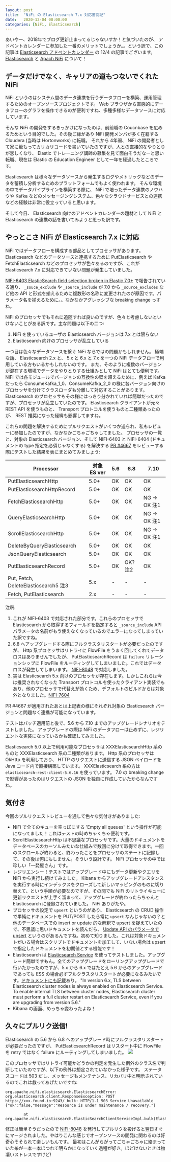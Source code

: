 ```yaml
---
layout: post
title:  "NiFi の Elasticsearch 7.x 対応奮闘記"
date:   2020-12-04 00:00:00
categories: [NiFi, Elasticsearch]
---
```


あいやー、2018年でブログ更新止まってるじゃないすか！と気づいたのが、 アドベントカレンダーに参加した一番のメリットでしょうか。。という訳で、この記事は [Elasticsearch アドベントカレンダー](https://qiita.com/advent-calendar/2020/elasticsearch) の 12/4 の記事でございます。 [Elasticsearch](https://elastic.co/jp) と [Apach NiFi](https://nifi.apache.org/) について！

<ol id="toc">
</ol>

## データだけでなく、キャリアの道もつないでくれた NiFi

NiFi というのはシステム間のデータ連携を行うデータフローを構築、運用管理するためのオープンソースプロジェクトです。
Web ブラウザから直感的にデータフローのグラフを操作できるのが便利ですね、多種多様なデータソースに対応しています。

そんな NiFi の開発をするきっかけになったのは、前前職の Coucnbase を広めるためという目的でした。その後ご縁があり NiFi 開発メンバが多く在籍する Cloudera (当時は Hortonworks) に転職。 それから 4年弱、 NiFi の開発者として家に籠もってカリカリコードを書いていたのですが、人との直接的なやりとりが恋しくなり、 Elastic でトレーニング講師の募集を見て面白そうだなーと思い転職、現在は Elastic の Education Engineer として一年を経過したところです。

Elasticsearch は様々なデータソースから発生するログやメトリックなどのデータを蓄積し分析するためのプラットフォームでもよく使われます。 そんな環境の中でデータパイプラインを構築する際に、 NiFi で培ったデータ連携のノウハウや Kafka などのメッセージングシステム、色々なクラウドサービスとの連携などの経験は非常に役立っていると思います。

そして今日、 Elasticsearch 向けのアドベントカレンダーの題材として NiFi と Elasticsearch の連携の話を書いてみようと思った訳です。

## やっとこさ NiFi が Elasticsearch 7.x に対応

NiFi ではデータフローを構成する部品としてプロセッサがあります。 Elasticsearch などのデータソースと連携するために PutElasticsearch や FetchElasticsearch などのプロセッサが色々あるのですが、これが Elasticsearch 7.x に対応できていない問題が発生していました。

[NIFI-6403 ElasticSearch field selection broken in Elastic 7.0+](https://issues.apache.org/jira/browse/NIFI-6403) で報告されている通り、 `_souce_exclude` や `_source_include` が 7.0 から `_source_excludes` など他の API と形式を揃えるために複数形の名称に変更されたのが原因です。パラメータ名を揃えるために。。なかなかアグレッシブな breaking change っすね。

NiFi のプロセッサでもそれに追随すれば良いのですが、色々と考慮しないといけないことがある訳です。主な問題は以下の二つ:

1. NiFi を使っているユーザの Elasticsearch バージョンは 7.x とは限らない
2. Elasticsearch 向けのプロセッサが乱立している

一つ目は色々なデータソースを繋ぐ NiFi ならではの問題かもしれません。
極端な話、 Elasticsearch 2.x と、 5.x と 6.x と 7.x を一つの NiFi データフローで利用している方もいるかもしれないのです。
また、そのように複数のバージョンが混在する環境でデータをやりとりする仕組みとして NiFi はとても便利です。
NiFi では各モジュールでバージョンの互換性の壁を超えるために、例えば Kafka だったら ConsumeKafka_1_0、ConsumeKafka_2_0 の様に各バージョン向けのプロセッサを分けてクラスローダも分離して対応することがあります。
Elasticsearch のプロセッサもその様にはっきり分かれていれば簡単だったのですが、プロセッサが乱立していたのです。
Elasticsearch クライアントが元々 REST API を使うものと、 Transport プロトコルを使うものと二種類あったのが、 REST 推奨になった経緯も影響してますね。

これらの問題を解決するためにプルリクエストがいくつか送られ、私もレビューに参加したのですが、なかなかごちゃごちゃしてました。
プロセッサの一覧と、対象の Elasticsearch バージョン、そして NIFI-6403 と NIFI-6404 (ドキュメントの type 指定を必須じゃなくする) を解決する [PR #4667](https://github.com/apache/nifi/pull/4667) をレビューする際にテストした結果を表にまとめてみましょう:

| Processor | 対象 ES ver | 5.6 | 6.8 | 7.10 |
|-----------|-------------|-----|-----|------|
| PutElasticsearchHttp | 5.0+ | OK | OK | OK |
| PutElasticsearchHttpRecord | 5.0+ | OK | OK | OK |
| FetchElasticsearchHttp | 5.0+ | OK | OK | NG -> OK 注1 |
| QueryElasticsearchHttp | 5.0+ | OK | OK | NG -> OK 注1 |
| ScrollElasticsearchHttp | 5.0+ | OK | OK | NG -> OK 注1 |
| DeleteByQueryElasticsearch | 5.0+ | OK | OK | OK |
| JsonQueryElasticsearch | 5.0+ | OK | OK | OK |
| PutElasticsearchRecord | 5.0+ | OK | OK? 注2 | OK |
| Put, Fetch, DeleteElasticsearch5 注3 | 5.x | - | - | - |
| Fetch, PutElasticsearch | 2.x | - | - | - |

注釈:
1. これが NIFI-6403 で対応された部分です。これらのプロセッサで Elasticsearch から取得するフィールドを指定すると `_source_include` API パラメータの名前がもう使えなくなっているのでエラーになってしまっていた訳ですね。
2. 6.8 へアップグレードする際にフルクラスタリスタートが必要だったのですが、 Http 系プロセッサはリトライに FlowFile をうまく回してくれてデータロスはありませんでしたが、 PutElasticsearchRecord は `failure` リレーションシップに FlowFile をルーティングしてしまいました。これではデータロスが発生してしまいます。 [NIFI-8048](#久々にプルリク送信) で対応しました。
3. 実は Elasticsearch 5.x 向けのプロセッサが存在します。しかしこれらは今は推奨されなくなった Transport プロトコルを使ったクライアント実装でもあり、他のプロセッサで代替えが効くため、デフォルトのビルドからは対象外となりました。[NIFI-7604](https://issues.apache.org/jira/browse/NIFI-7604)

PR #4667 が適用されたあとは上記表の様にそれぞれ対象の Elasticsearch バージョンと問題なく連携が可能になっています。

テストはパッチ適用前と後で、5.6 から 7.10 までのアップグレードシナリオをテストしました。
アップグレードの際は NiFi のデータフローは止めずに、レジリエントな実装になっているかも確認してみました。

Elasticsearch 5.0 以上で利用可能なプロセッサは XXXElasticsearchHttp 系のものと XXXElasticsearch 系の二種類があります。
Http 系のプロセッサは OkHttp を利用しており、 HTTP のリクエストに送信する JSON ペイロードを Java コード内で直接構築しています。
XXXElasticsearch 系の方は `elasticsearch-rest-client-5.6.16` を使っています。
7.0 の breaking change で影響があったのはリクエストの JSON を独自に作成していたからなんですね。


## 気付き

今回のプルリクエストレビューを通して色々な気付きがありました:

- NiFi で全てのキューを空っぽにする 'Empty all queues' という操作が可能になってました！これはテストの時めちゃくちゃ便利です。
- ScrollElasticsearchHttp は不思議なプロセッサです。大量のドキュメントをデータベースのカーソルみたいな仕組みで数回に分けて取得できます。一回のスクロールが終わると、終わったことをプロセッサのステートに記録して、その後は何にもしません。そういう設計です。 NiFi プロセッサの中では珍しい「一発屋さん」です。
- レジリエンシー！テストではアップグレード中にもデータ更新やクエリを NiFi から実行し続けてみました。 Kibana からアップグレードアシスタンスを実行する時にインデックスをクローズして新しいマッピングのものに切り替えて、という手順が必要なのですが、その間でも NiFi のリトライキューに更新リクエストが上手く溜まって、アップグレードが終わったらちゃんと Elasticsearch に登録されていました。 NiFi ありがたや。
- プロセッサの設定で `upsert` というのがあり、 Elasticsearch の CRUD 操作で単純にドキュメントを PUT/POST したら常に `upsert` なんじゃないの？と他のデータベースでの insert or update 的な解釈で upsert を捉えていたので、不思議に思いドキュメントを読んだら、 [Update API のパラメータで upsert](https://www.elastic.co/guide/en/elasticsearch/reference/current/docs-update.html#upserts) というのがあるんですね。初めて知りました。これは対象ドキュメントがいる場合はスクリプトでドキュメントを加工して、いない場合は upsert で指定したドキュメントを初期値とする機能です！
- Elasticsearch は [Elasticsearch Service](https://www.elastic.co/jp/elasticsearch/service) を使ってテストしました。アップグレード簡単ですもん。全てのアップグレードをローリングアップグレードで行いたかったのですが、5.x から 6.x ではたとえ 5.6 からのアップグレードであっても ESS の場合必ずフルクラスタリスタートが必要になるみたいです。[ドキュメントにも記載](https://www.elastic.co/guide/en/cloud/current/ec-upgrading-v6.html)あり。 "In version 6.x, TLS between Elasticsearch cluster nodes is always enabled on Elasticsearch Service. To enable internal TLS between cluster nodes, Elasticsearch cluster must perform a full cluster restart on Elasticsearch Service, even if you are upgrading from version 5.6."
- Kibana の画面、めっちゃ変わったよね！ 

##  久々にプルリク送信! 

Elasticsearch の 5.6 から 6.8 へのアップグレード時にフルクラスタリスタートが必要だったのですが、 PutElasticsearchRecord はリスタート中に FlowFile を retry ではなく failure にルーティングしてしまいました。
![](/assets/images/putelasticsearchrecord-failure.png)

このプロセッサではリトライ可能かどうかの判定を発生した例外のクラス名で判断していたのですが、以下の例外は想定されていなかった様子です。
ステータスコードは 503 だし、メッセージもメンテナンス、リカバリ中と明示されているのでこれは救ってあげたいですね:

```
org.apache.nifi.elasticsearch.ElasticsearchError: org.elasticsearch.client.ResponseException: POST https://xxx.found.io:9243/_bulk: HTTP/1.1 503 Service Unavailable
{"ok":false,"message":"Resource is under maintenance / recovery."}

        at org.apache.nifi.elasticsearch.ElasticSearchClientServiceImpl.bulk(ElasticSearchClientServiceImpl.java:274)
```

修正は簡単そうだったので [NIFI-8048](https://issues.apache.org/jira/browse/NIFI-8048) を発行してプルリクを投げると翌日すぐにマージされました。やはりこんな感じでオープンソースの開発に関わるのは好奇心そそられて楽しいもんです。
最初はこんがらがってごちゃごちゃに絡まっていた糸が一本一本ほつれて明らかになっていく過程が好き。ほどけないときは物凄いストレスですけど!
